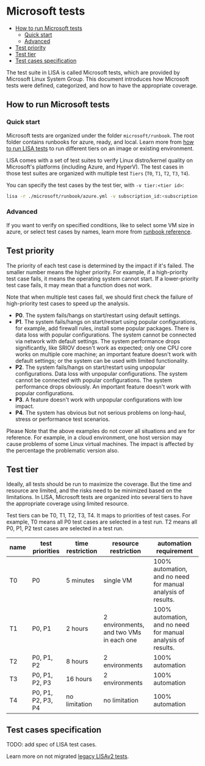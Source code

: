 # Microsoft tests

- [How to run Microsoft tests](#how-to-run-microsoft-tests)
  - [Quick start](#quick-start)
  - [Advanced](#advanced)
- [Test priority](#test-priority)
- [Test tier](#test-tier)
- [Test cases specification](#test-cases-specification)

The test suite in LISA is called Microsoft tests, which are provided by
Microsoft Linux System Group. This document introduces how Microsoft tests were
defined, categorized, and how to have the appropriate coverage.

## How to run Microsoft tests

### Quick start

Microsoft tests are organized under the folder `microsoft/runbook`. The root
folder contains runbooks for azure, ready, and local. Learn more from [how to
run LISA tests](quick_run.md) to run different tiers on an image or existing
environment.

LISA comes with a set of test suites to verify Linux distro/kernel quality on
Microsoft's platforms (including Azure, and HyperV). The test cases in those
test suites are organized with multiple test `Tiers` (`T0`, `T1`, `T2`, `T3`,
`T4`). 

You can specify the test cases by the test tier, with `-v tier:<tier id>`:

```bash
lisa -r ./microsoft/runbook/azure.yml -v subscription_id:<subscription id> -v "admin_private_key_file:<private key file>" -v tier:<tier id>
```

### Advanced

If you want to verify on specified conditions, like to select some VM size in
azure, or select test cases by names, learn more from [runbook
reference](runbook.md).

## Test priority

The priority of each test case is determined by the impact if it's failed. The
smaller number means the higher priority. For example, if a high-priority test
case fails, it means the operating system cannot start. If a lower-priority test
case fails, it may mean that a function does not work.

Note that when multiple test cases fail, we should first check the failure of
high-priority test cases to speed up the analysis.

- **P0**. The system fails/hangs on start/restart using default settings.
- **P1**. The system fails/hangs on start/restart using popular configurations,
  for example, add firewall rules, install some popular packages. There is data
  loss with popular configurations. The system cannot be connected via network
  with default settings. The system performance drops significantly, like SRIOV
  doesn't work as expected; only one CPU core works on multiple core machine; an
  important feature doesn't work with default settings; or the system can be
  used with limited functionality.
- **P2**. The system fails/hangs on start/restart using unpopular
  configurations. Data loss with unpopular configurations. The system cannot be
  connected with popular configurations. The system performance drops obviously.
  An important feature doesn't work with popular configurations.
- **P3**. A feature doesn't work with unpopular configurations with low impact.
- **P4**. The system has obvious but not serious problems on long-haul, stress
  or performance test scenarios.

Please Note that the above examples do not cover all situations and are for
reference. For example, in a cloud environment, one host version may cause
problems of some Linux virtual machines. The impact is affected by the
percentage the problematic version also.

## Test tier

Ideally, all tests should be run to maximize the coverage. But the time and
resource are limited, and the risks need to be minimized based on the
limitations. In LISA, Microsoft tests are organized into several tiers to have
the appropriate coverage using limited resource.

Test tiers can be T0, T1, T2, T3, T4. It maps to priorities of test cases. For
example, T0 means all P0 test cases are selected in a test run. T2 means all P0,
P1, P2 test cases are selected in a test run.

| name | test priorities    | time restriction | resource restriction                    | automation requirement                                       |
| ---- | ------------------ | ---------------- | --------------------------------------- | ------------------------------------------------------------ |
| T0   | P0                 | 5 minutes        | single VM                               | 100% automation, and no need for manual analysis of results. |
| T1   | P0, P1             | 2 hours          | 2 environments, and two VMs in each one | 100% automation, and no need for manual analysis of results. |
| T2   | P0, P1, P2         | 8 hours          | 2 environments                          | 100% automation                                              |
| T3   | P0, P1, P2, P3     | 16 hours         | 2 environments                          | 100% automation                                              |
| T4   | P0, P1, P2, P3, P4 | no limitation    | no limitation                           | 100% automation                                              |

## Test cases specification

TODO: add spec of LISA test cases.

Learn more on not migrated [legacy LISAv2
tests](https://github.com/microsoft/lisa/blob/master/Documents/LISAv2-TestCase-Statistics.md).
